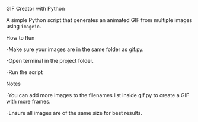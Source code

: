 GIF Creator with Python

A simple Python script that generates an animated GIF from multiple images using `imageio`.


How to Run

-Make sure your images are in the same folder as gif.py.

-Open terminal in the project folder.

-Run the script

Notes

-You can add more images to the filenames list inside gif.py to create a GIF with more frames.

-Ensure all images are of the same size for best results.
